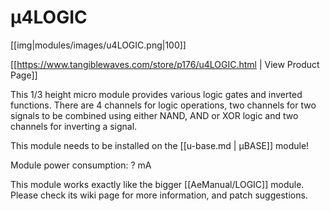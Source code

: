 # µ4LOGIC
[[img|modules/images/u4LOGIC.png|100]]

[[https://www.tangiblewaves.com/store/p176/u4LOGIC.html  | View Product Page]]

This 1/3 height micro module provides various logic gates and inverted functions. There are 4 channels for logic operations, two channels for two signals to be combined using either NAND, AND or XOR logic and two channels for inverting a signal.

This module needs to be installed on the [[u-base.md | µBASE]] module!

Module power consumption: ? mA

This module works exactly like the bigger [[AeManual/LOGIC]] module. Please check its wiki page for more information, and patch suggestions.
